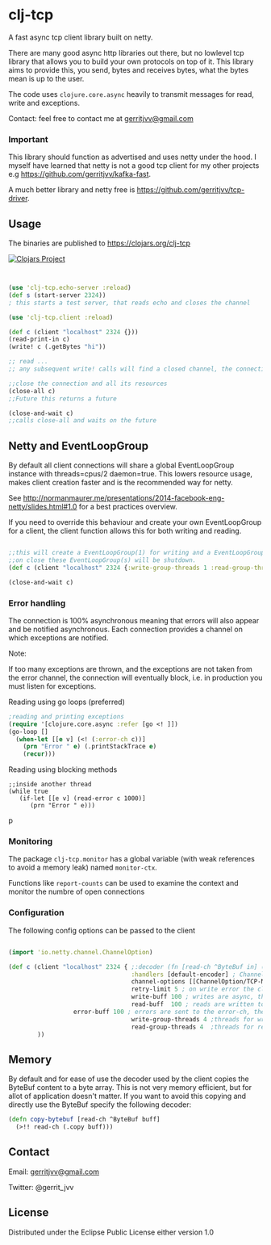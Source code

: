 # clj-tcp

A fast async tcp client library built on netty.

There are many good async http libraries out there, but no lowlevel tcp library that allows you to build your own protocols on top of it.
This library aims to provide this, you send, bytes and receives bytes, what the bytes mean is up to the user.

The code uses ```clojure.core.async``` heavily to transmit messages for read, write and exceptions.

Contact: feel free to contact me at gerritjvv@gmail.com

### Important

This library should function as advertised and uses netty under the hood.
I myself have learned that netty is not a good tcp client for my other projects e.g https://github.com/gerritjvv/kafka-fast.

A much better library and netty free is https://github.com/gerritjvv/tcp-driver.

## Usage

The binaries are published to https://clojars.org/clj-tcp

[![Clojars Project](http://clojars.org/clj-tcp/latest-version.svg)](http://clojars.org/clj-tcp)

```clojure


(use 'clj-tcp.echo-server :reload)
(def s (start-server 2324))
; this starts a test server, that reads echo and closes the channel

(use 'clj-tcp.client :reload)

(def c (client "localhost" 2324 {}))
(read-print-in c)
(write! c (.getBytes "hi"))

;; read ...
;; any subsequent write! calls will find a closed channel, the connection will reconnect, and retry the send.

;;close the connection and all its resources
(close-all c)
;;Future this returns a future

(close-and-wait c)
;;calls close-all and waits on the future

```

## Netty and EventLoopGroup

By default all client connections will share a global EventLoopGroup instance with threads=cpus/2 daemon=true.
This lowers resource usage, makes client creation faster and is the recommended way for netty.

See http://normanmaurer.me/presentations/2014-facebook-eng-netty/slides.html#1.0 for a best practices overview.

If you need to override this behaviour and create your own EventLoopGroup for a client,
the client function allows this for both writing and reading.

```clojure

;;this will create a EventLoopGroup(1) for writing and a EventLoopGroup(2) for reading.
;;on close these EventLoopGroup(s) will be shutdown.
(def c (client "localhost" 2324 {:write-group-threads 1 :read-group-threads 2}))

(close-and-wait c)
```

### Error handling

The connection is 100% asynchronous meaning that errors will also appear and be notified asynchronous.
Each connection provides a channel on which exceptions are notified.

Note:

If too many exceptions are thrown, and the exceptions are not taken from the error channel, the connection will eventually block, i.e. in production you must listen for exceptions.

Reading using go loops (preferred)

```clojure
;reading and printing exceptions
(require '[clojure.core.async :refer [go <! ]])
(go-loop []
  (when-let [[e v] (<! (:error-ch c))]
    (prn "Error " e) (.printStackTrace e)
    (recur)))
```

Reading using blocking methods

```
;;inside another thread
(while true
   (if-let [[e v] (read-error c 1000)]
      (prn "Error " e)))
```
p
### Monitoring

The package `clj-tcp.monitor` has a global variable (with weak references to avoid a memory leak)
named `monitor-ctx`.

Functions like `report-counts` can be used to examine the context and monitor the numbre of open connections


### Configuration

The following config options can be passed to the client



```clojure

(import 'io.netty.channel.ChannelOption)

(def c (client "localhost" 2324 { ;:decoder (fn [read-ch ^ByteBuf in] (>!! read-ch "hi")) decoder allows you to overwrite the default ByteBuf to bytes decoding.
                                  :handlers [default-encoder] ; ChannelHandlers that will be added to the Channel pipeline
                                  channel-options [[ChannelOption/TCP-NODELAY true][ChannelOption/SO_RCVBUF (int 5242880)]] ;io.netty.channel options a sequence of [option val] e.g. [[option val] ... ]
                                  retry-limit 5 ; on write error the client will retry the write this amount of times
                                  write-buff 100 ; writes are async, this is the buffer thats used for the clojure.async.channel
                                  read-buff  100 ; reads are written to the read channel, the buffer is specified here
				  error-buff 100 ; errors are sent to the error-ch, the buffer is specified here
                                  write-group-threads 4 ;threads for writing
                                  read-group-threads 4  ;threads for reading
        ))
```

## Memory

By default and for ease of use the decoder used by the client copies the ByteBuf content to a byte array.
This is not very memory efficient, but for allot of application doesn't matter.
If you want to avoid this copying and directly use the ByteBuf specify the following decoder:

```clojure
(defn copy-bytebuf [read-ch ^ByteBuf buff]
  (>!! read-ch (.copy buff)))
```

## Contact

Email: gerritjvv@gmail.com

Twitter: @gerrit_jvv

## License


Distributed under the Eclipse Public License either version 1.0
